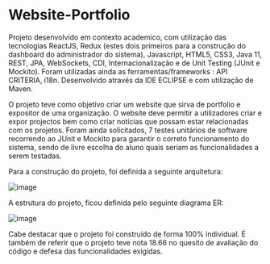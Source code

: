 # Website-Portfolio

Projeto desenvolvido em contexto academico, com utilização das tecnologias ReactJS, Redux (estes dois primeiros para a construção do dashboard do administrador do sistema), Javascript, HTML5, CSS3, Java 11, REST, JPA, WebSockets, CDI, Internacionalização e de Unit Testing (JUnit e Mockito). Foram utilizadas ainda as ferramentas/frameworks : API CRITERIA, i18n. Desenvolvido através da IDE ECLIPSE e com utilização de Maven.

O projeto teve como objetivo criar um website que sirva de portfolio e expositor de uma organização. O website deve permitir a utilizadores criar e expor projectos bem como criar notícias que possam estar relacionadas com os projetos. Foram ainda solicitados, 7 testes unitários de software recorrendo ao JUnit e Mockito para garantir o correto funcionamento do sistema, sendo de livre escolha do aluno quais seriam as funcionalidades a serem testadas.

Para a construção do projeto, foi definida a seguinte arquitetura: 

![image](https://user-images.githubusercontent.com/83426489/180971353-3891687b-4b3d-4a5f-99bb-d05083a8779f.png)

A estrutura do projeto, ficou definida pelo seguinte diagrama ER:

![image](https://user-images.githubusercontent.com/83426489/180971176-a59bd4ea-ad0f-4ea4-9a1a-34ed97237816.png)

Cabe destacar que o projeto foi construído de forma 100% individual. É também de referir que o projeto teve nota 18.66 no quesito de avaliação do código e defesa das funcionalidades exigidas.
